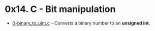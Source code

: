 # 0x14. C - Bit manipulation

- [0-binary_to_uint.c](https://github.com/CharlesMariga/alx-low_level_programming/blob/main/0x14-bit_manipulation/0-binary_to_uint.c) - Converts a binary number to an **unsigned int**.
